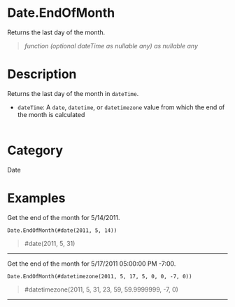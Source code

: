 ﻿# Date.EndOfMonth
Returns the last day of the month.
> _function (optional dateTime as nullable any) as nullable any_
# Description 
Returns the last day of the month in <code>dateTime</code>.
      <ul>
        <li><code>dateTime</code>: A <code>date</code>, <code>datetime</code>, or <code>datetimezone</code> value from which the end of the month is calculated</li>       
      </ul>
# Category 
Date
# Examples 
Get the end of the month for 5/14/2011.
```
Date.EndOfMonth(#date(2011, 5, 14))
```
> #date(2011, 5, 31)
***
Get the end of the month for 5/17/2011 05:00:00 PM -7:00.
```
Date.EndOfMonth(#datetimezone(2011, 5, 17, 5, 0, 0, -7, 0))
```
> #datetimezone(2011, 5, 31, 23, 59, 59.9999999, -7, 0)
***

